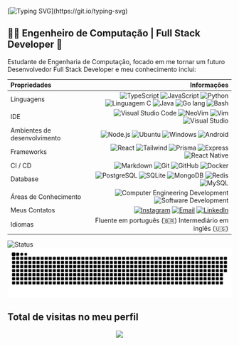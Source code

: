 [![Typing SVG](https://readme-typing-svg.herokuapp.com?color=%2336BCF7&center=true&vCenter=true&width=600&lines=Hi+👋,+I+am+Victor+Cerqueira;+Welcome+to+My+Profile!;Over+4+years+of+programming+experience!;+Oi+👋,+Eu+sou+Victor+Cerqueira;+Bem-vindo+ao+meu+perfil!;+Estou+à+4+anos+aprendendo+programação;)](https://git.io/typing-svg)

## 👨‍💻 Engenheiro de Computação | Full Stack Developer 🚀

<p>Estudante de Engenharia de Computação, focado em me tornar um futuro Desenvolvedor Full Stack Developer e meu conhecimento inclui:</p>

Propriedades | Informações
:-- | --:
Linguagens | ![TypeScript](https://img.shields.io/badge/TypeScript-007ACC?style=for-the-badge&logo=typescript&logoColor=white) ![JavaScript](https://img.shields.io/badge/JavaScript-F7DF1A?style=for-the-badge&logo=javascript&logoColor=white) ![Python](https://img.shields.io/badge/Python-3776AB?style=for-the-badge&logo=python&logoColor=white) ![Linguagem C](https://img.shields.io/badge/C-00599C?style=for-the-badge&logo=c&logoColor=white) ![Java](https://img.shields.io/badge/Java-ED8B00?style=for-the-badge&logo=openjdk&logoColor=white) ![Go lang](https://img.shields.io/badge/Go-00ADD8?style=for-the-badge&logo=go&logoColor=white) ![Bash](https://img.shields.io/badge/GNU%20Bash-4EAA25?style=for-the-badge&logo=GNU%20Bash&logoColor=white)
IDE | ![Visual Studio Code](https://img.shields.io/badge/Visual_Studio_Code-0078D4?style=for-the-badge&logo=visual%20studio%20code&logoColor=white) ![NeoVim](https://img.shields.io/badge/NeoVim-%2357A143.svg?&style=for-the-badge&logo=neovim&logoColor=white) ![Vim](https://img.shields.io/badge/VIM-%2311AB00.svg?&style=for-the-badge&logo=vim&logoColor=white) ![Visual Studio](https://img.shields.io/badge/Visual_Studio-5C2D91?style=for-the-badge&logo=visual%20studio&logoColor=white)
Ambientes de desenvolvimento | ![Node.js](https://img.shields.io/badge/Node.js-43853D?style=for-the-badge&logo=node.js&logoColor=white) ![Ubuntu](https://img.shields.io/badge/Ubuntu-E95420?style=for-the-badge&logo=ubuntu&logoColor=white) ![Windows](https://img.shields.io/badge/Windows-0078D6?style=for-the-badge&logo=windows&logoColor=white) ![Android](https://img.shields.io/badge/Android-3DDC84?style=for-the-badge&logo=android&logoColor=white)
Frameworks | ![React](https://img.shields.io/badge/React-20232A?style=for-the-badge&logo=react&logoColor=61DAFB) ![Tailwind](https://img.shields.io/badge/Tailwind_CSS-38B2AC?style=for-the-badge&logo=tailwind-css&logoColor=white) ![Prisma](https://img.shields.io/badge/Prisma-3982CE?style=for-the-badge&logo=Prisma&logoColor=white) ![Express](https://img.shields.io/badge/Express.js-404D59?style=for-the-badge) ![React Native](https://img.shields.io/badge/React_Native-20232A?style=for-the-badge&logo=react&logoColor=61DAFB)
CI / CD | ![Markdown](https://img.shields.io/badge/Markdown-000000?style=for-the-badge&logo=markdown&logoColor=white) ![Git](https://img.shields.io/badge/GIT-E44C30?style=for-the-badge&logo=git&logoColor=white) ![GitHub](https://img.shields.io/badge/GitHub-100000?style=for-the-badge&logo=github&logoColor=white) ![Docker](https://img.shields.io/badge/-Docker-2496ED?style=for-the-badge&logo=docker&logoColor=white)
Database | ![PostgreSQL](https://img.shields.io/badge/PostgreSQL-316192?style=for-the-badge&logo=postgresql&logoColor=white) ![SQLite](https://img.shields.io/badge/SQLite-07405E?style=for-the-badge&logo=sqlite&logoColor=white) ![MongoDB](https://img.shields.io/badge/MongoDB-4EA94B?style=for-the-badge&logo=mongodb&logoColor=white) ![Redis](https://img.shields.io/badge/redis-%23DD0031.svg?&style=for-the-badge&logo=redis&logoColor=white) ![MySQL](https://img.shields.io/badge/MySQL-005C84?style=for-the-badge&logo=mysql&logoColor=white)
Áreas de Conhecimento | ![Computer Engineering Development](https://img.shields.io/badge/-Computer%20Engineering-4C8CBF?style=for-the-badge&logoColor=white) ![Software Development](https://img.shields.io/badge/-Software%20Development-FF6600?style=for-the-badge&logoColor=white) 
Meus Contatos | [![Instagram](https://img.shields.io/badge/-Instagram-%23E4405F?style=for-the-badge&logo=instagram&logoColor=white)](https://instagram.com/valcerq) [![Email](https://img.shields.io/badge/-Gmail-%23333?style=for-the-badge&logo=gmail&logoColor=white)](mailto:victor.legat.cerqueira@gmail.com) [![LinkedIn](https://img.shields.io/badge/-LinkedIn-%230077B5?style=for-the-badge&logo=linkedin&logoColor=white)](https://www.linkedin.com/in/victor-a-l-cerqueira/)
Idiomas | Fluente em português (🇧🇷) Intermediário em inglês (🇺🇸)

![Status ](https://github-readme-stats.vercel.app/api?username=brenaki&theme=blue-green)  
![Snake animation](https://github.com/brenaki/brenaki/blob/output/github-contribution-grid-snake.svg)
 
  ## Total de visitas no meu perfil<br>
 <p align="center"> 
   <img alingn="center" src="https://profile-counter.glitch.me/brenaki/count.svg"/>
 </p>
